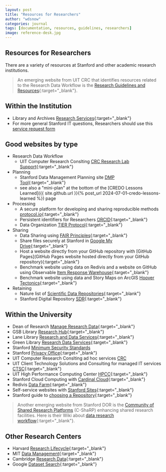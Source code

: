 ```yaml
---
layout: post
title: "Resources for Researchers"
author: "wdsnow"
categories: journal
tags: [documentation, resources, guidelines, researchers]
image: reference-desk.jpg
---
```


## Resources for Researchers

There are a variety of resources at Stanford and other academic research institutions. 
> An emerging website from UIT CRC that identifies resources related to the Research Data Workflow is the [Research Guidelines and Resources](https://cdoane.sites.stanford.edu){:target="_blank"}.

## Within the Institution
* Library and Archives [Research Services](https://www.hoover.org/library-archives/research-services){:target="_blank"}
* For more general Stanford IT questions, Researchers should use this [service request form](https://stanford.service-now.com/it_services?)

## Good websites by type
* Research Data Workflow
  - UIT Computer Research Conslting [CRC Research Lab Support](https://uit.stanford.edu/service/research-lab-support-service){:target="_blank"}
* Planning
  - Stanford Data Management Planning site [DMP Tool](https://doresearch.stanford.edu/resources/tools-documents/dmp-tool){:target="_blank"}
  - see also a "mini-plan" at the bottom of the [CREDO Lessons Learned]({{ site.github.url }}{% post_url 2024-07-01-credo-lessons-learned %}) page
* Processing
  - A secure platform for developing and sharing reproducible methods [protocol.io](https://www.protocols.io/){:target="_blank"}
  - Persistent identifiers for Researchers [ORCID](https://orcid.org/){:target="_blank"}
  - Data Organization [TIER Protocol](https://www.projecttier.org/tier-protocol/){:target="_blank"}
* Sharing
  - Data Sharing using [FAIR Principles](https://doresearch.stanford.edu/resources/topics/manage-research-data){:target="_blank"}
  - Share files securely at Stanford in [Google My Drive](https://uit.stanford.edu/service/gsuite/drive/secureshare){:target="_blank"}
  - Host a website directly from your GitHub repository with [GitHub Pages](GitHub Pages website hosted directly from your GitHub repository){:target="_blank"}
  - Benchmark website using data on Redivis and a website on GitHub using Observable [Item Response Warehouse](https://datapages.github.io/irw/){:target="_blank"}
  - Benchmark website using data and Story Maps on ArcGIS [Hoover Tectonics](https://tectonics.hoover.stanford.edu/){:target="_blank"}
* Retaining
  - Nature list of [Scientific Data Repositories](https://www.nature.com/sdata/policies/repositories#general){:target="_blank"}
  - Stanford Digital Repository [SDR](https://sdr.stanford.edu/){:target="_blank"}

## Within the University
* Dean of Research [Manage Research Data](https://doresearch.stanford.edu/resources/topics/manage-research-data){:target="_blank"}
* GSB Library [Research Hub](https://gsbresearchhub.stanford.edu/){:target="_blank"}
* Lane Library [Research and Data Services](https://lane.stanford.edu/using-lib/research-service.html){:target="_blank"}
* Green Library [Research Data Services](https://library.stanford.edu/libraries/research-data-services){:target="_blank"}
* Stanford [Minimum Security Standards](https://uit.stanford.edu/guide/securitystandards)
* Stanford [Privacy Office](https://privacy.stanford.edu/){:target="_blank"}
* UIT Computer Research Conslting ad hoc services [CRC](https://uit.stanford.edu/crc)
* UIT Client Technology Solutions and Consulting for managed IT services [CTSC](https://uit.stanford.edu/ctsc){:target="_blank"}
* UIT High Performance Computing Center [HPCC](https://hpcc.stanford.edu/){:target="_blank"}
* Stanford Cloud Computing with [Cardinal Cloud](https://uit.stanford.edu/cardinal-cloud){:target="_blank"}
* Redivis [Data Farm](https://redivis.com/Stanford){:target="_blank"}
* Self-service websites with [Stanford Sites](https://uit.stanford.edu/service/stanfordsites){:target="_blank"}
* Stanford guide to [choosing a Repository](https://guides.library.stanford.edu/data-sharing/where){:target="_blank"}

> Another emerging website from Stanford DOR is the [Community of Shared Research Platforms](https://csharp.stanford.edu/) (C-ShaRP) enhancing shared research facilities. Here is their Wiki about [data research workflow](https://sites.google.com/stanford.edu/c-sharpwikipage/about?authuser=0){:target="_blank"}.

## Other Research Centers
* Harvard [Research Lifecycle](https://researchsupport.harvard.edu/research-lifecycle){:target="_blank"}
* MIT [Data Management](https://libraries.mit.edu/data-management/){:target="_blank"}
* Cambridge [Research Data](https://www.data.cam.ac.uk/){:target="_blank"}
* Google [Dataset Search](https://datasetsearch.research.google.com/ ){:target="_blank"}

